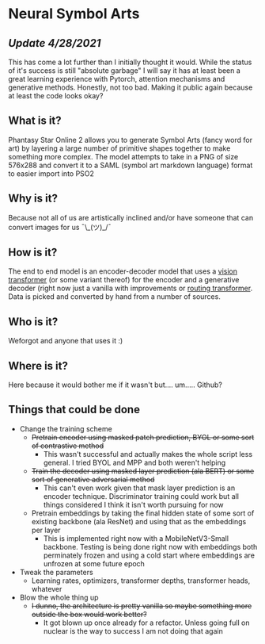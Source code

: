 # Neural Symbol Arts
## *Update 4/28/2021*

This has come a lot further than I initially thought it would. While the status of it's success is still "absolute garbage" I will say it has at least been a great learning experience with Pytorch, attention mechanisms and generative methods. Honestly, not too bad. Making it public again because at least the code looks okay?

## What is it?
Phantasy Star Online 2 allows you to generate Symbol Arts (fancy word for art) by layering a large number of primitive shapes together to make something more complex. The model attempts to take in a PNG of size 576x288 and convert it to a SAML (symbol art markdown language) format to easier import into PSO2

## Why is it?
Because not all of us are artistically inclined and/or have someone that can convert images for us ¯\\\_(ツ)\_/¯

## How is it?
The end to end model is an encoder-decoder model that uses a [vision transformer](https://arxiv.org/abs/2010.11929) (or some variant thereof) for the encoder and a generative decoder (right now just a vanilla with improvements or [routing transformer](https://arxiv.org/pdf/2003.05997.pdf). Data is picked and converted by hand from a number of sources.

## Who is it?
Weforgot and anyone that uses it :)

## Where is it?
Here because it would bother me if it wasn't but.... um..... Github?

## Things that could be done
- Change the training scheme
    * ~~Pretrain encoder using masked patch prediction, BYOL or some sort of contrastive method~~
      + This wasn't successful and actually makes the whole script less general. I tried BYOL and MPP and both weren't helping
    * ~~Train the decoder using masked layer prediction (ala BERT) or some sort of generative adversarial method~~
      + This can't even work given that mask layer prediction is an encoder technique. Discriminator training could work but all things considered I think it isn't worth pursuing for now
    * Pretrain embeddings by taking the final hidden state of some sort of existing backbone (ala ResNet) and using that as the embeddings per layer
      + This is implemented right now with a MobileNetV3-Small backbone. Testing is being done right now with embeddings both perminately frozen and using a cold start where embeddings are unfrozen at some future epoch
- Tweak the parameters
    * Learning rates, optimizers, transformer depths, transformer heads, whatever
- Blow the whole thing up
    * ~~I dunno, the architecture is pretty vanilla so maybe something more outside the box would work better?~~
      + It got blown up once already for a refactor. Unless going full on nuclear is the way to success I am not doing that again
